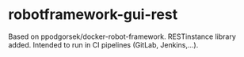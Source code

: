 # robotframework-gui-rest

Based on ppodgorsek/docker-robot-framework. RESTinstance library added. Intended to run in CI pipelines (GitLab, Jenkins,...).